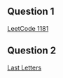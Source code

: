 ## Question 1
 [LeetCode 1181](https://github.com/Inolas/learn-code/blob/master/src/com/inolas/solutions/leetcode/_1181_beforeAndAfterPuzzles.java)

## Question 2
 [Last Letters](https://github.com/Inolas/learn-code/blob/master/src/com/inolas/tests/leetcode/)
